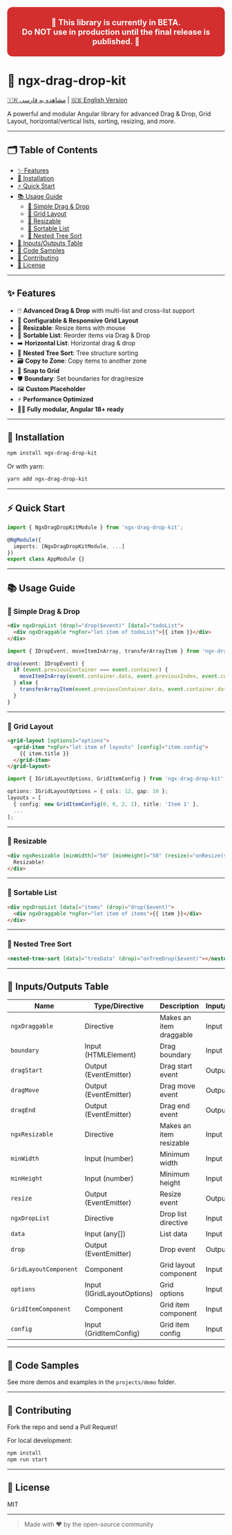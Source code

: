 <div align="center">

<h2 style="color:#fff;background:#d32f2f;padding:24px 12px;border-radius:12px;max-width:700px;margin:32px auto 24px auto;font-size:1.3em;">
🚨 <span style="color:#fff;">This library is currently in <b>BETA</b>.<br>
<strong>Do NOT use in production</strong> until the final release is published.</span> 🚨
</h2>

</div>

# 🚀 ngx-drag-drop-kit

[🇮🇷 مشاهده به فارسی](./README.fa.md) | [🇬🇧 English Version](./README.md)

A powerful and modular Angular library for advanced Drag & Drop, Grid Layout, horizontal/vertical lists, sorting, resizing, and more.

---

## 🗂️ Table of Contents
- [✨ Features](#-features)
- [🔧 Installation](#-installation)
- [⚡ Quick Start](#-quick-start)
- [📚 Usage Guide](#-usage-guide)
  - [🎯 Simple Drag & Drop](#simple-drag--drop)
  - [🧩 Grid Layout](#grid-layout)
  - [📏 Resizable](#resizable)
  - [🔄 Sortable List](#sortable-list)
  - [🌳 Nested Tree Sort](#nested-tree-sort)
- [📝 Inputs/Outputs Table](#-inputsoutputs-table)
- [🔬 Code Samples](#-code-samples)
- [🤝 Contributing](#-contributing)
- [📄 License](#-license)

---

## ✨ Features

- 🖱️ **Advanced Drag & Drop** with multi-list and cross-list support
- 🧩 **Configurable & Responsive Grid Layout**
- 📏 **Resizable**: Resize items with mouse
- 🔄 **Sortable List**: Reorder items via Drag & Drop
- ➡️ **Horizontal List**: Horizontal drag & drop
- 🌳 **Nested Tree Sort**: Tree structure sorting
- 🗃️ **Copy to Zone**: Copy items to another zone
- 🧲 **Snap to Grid**
- 🛡️ **Boundary**: Set boundaries for drag/resize
- 🖼️ **Custom Placeholder**
- ⚡ **Performance Optimized**
- 🧑‍💻 **Fully modular, Angular 18+ ready**

---

## 🔧 Installation

```bash
npm install ngx-drag-drop-kit
```
Or with yarn:
```bash
yarn add ngx-drag-drop-kit
```

---

## ⚡ Quick Start

```typescript
import { NgxDragDropKitModule } from 'ngx-drag-drop-kit';

@NgModule({
  imports: [NgxDragDropKitModule, ...]
})
export class AppModule {}
```

---

## 📚 Usage Guide

### 🎯 Simple Drag & Drop

```html
<div ngxDropList (drop)="drop($event)" [data]="todoList">
  <div ngxDraggable *ngFor="let item of todoList">{{ item }}</div>
</div>
```

```typescript
import { IDropEvent, moveItemInArray, transferArrayItem } from 'ngx-drag-drop-kit';

drop(event: IDropEvent) {
  if (event.previousContainer === event.container) {
    moveItemInArray(event.container.data, event.previousIndex, event.currentIndex);
  } else {
    transferArrayItem(event.previousContainer.data, event.container.data, event.previousIndex, event.currentIndex);
  }
}
```

---

### 🧩 Grid Layout

```html
<grid-layout [options]="options">
  <grid-item *ngFor="let item of layouts" [config]="item.config">
    {{ item.title }}
  </grid-item>
</grid-layout>
```

```typescript
import { IGridLayoutOptions, GridItemConfig } from 'ngx-drag-drop-kit';

options: IGridLayoutOptions = { cols: 12, gap: 10 };
layouts = [
  { config: new GridItemConfig(0, 0, 2, 2), title: 'Item 1' },
  ...
];
```

---

### 📏 Resizable

```html
<div ngxResizable [minWidth]="50" [minHeight]="50" (resize)="onResize($event)">
  Resizable!
</div>
```

---

### 🔄 Sortable List

```html
<div ngxDropList [data]="items" (drop)="drop($event)">
  <div ngxDraggable *ngFor="let item of items">{{ item }}</div>
</div>
```

---

### 🌳 Nested Tree Sort

```html
<nested-tree-sort [data]="treeData" (drop)="onTreeDrop($event)"></nested-tree-sort>
```

---

## 📝 Inputs/Outputs Table

| Name           | Type/Directive              | Description                                 | Input/Output |
|----------------|----------------------------|---------------------------------------------|--------------|
| `ngxDraggable` | Directive                   | Makes an item draggable                     | Input        |
| `boundary`     | Input (HTMLElement)         | Drag boundary                               | Input        |
| `dragStart`    | Output (EventEmitter)       | Drag start event                            | Output       |
| `dragMove`     | Output (EventEmitter)       | Drag move event                             | Output       |
| `dragEnd`      | Output (EventEmitter)       | Drag end event                              | Output       |
| `ngxResizable` | Directive                   | Makes an item resizable                     | Input        |
| `minWidth`     | Input (number)              | Minimum width                               | Input        |
| `minHeight`    | Input (number)              | Minimum height                              | Input        |
| `resize`       | Output (EventEmitter)       | Resize event                                | Output       |
| `ngxDropList`  | Directive                   | Drop list directive                         | Input        |
| `data`         | Input (any[])               | List data                                   | Input        |
| `drop`         | Output (EventEmitter)       | Drop event                                  | Output       |
| `GridLayoutComponent` | Component              | Grid layout component                       | Input        |
| `options`      | Input (IGridLayoutOptions)  | Grid options                                | Input        |
| `GridItemComponent`   | Component              | Grid item component                         | Input        |
| `config`       | Input (GridItemConfig)      | Grid item config                            | Input        |

---

## 🔬 Code Samples

See more demos and examples in the `projects/demo` folder.

---

## 🤝 Contributing

Fork the repo and send a Pull Request!

For local development:
```bash
npm install
npm run start
```

---

## 📄 License

MIT

---

> Made with ❤️ by the open-source community
